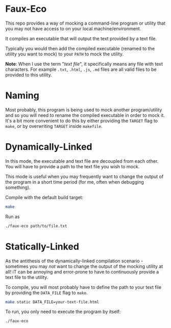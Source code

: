 Faux-Eco
========

This repo provides a way of mocking a command-line program or utility that you may not have access to on your local machine/environment.

It compiles an executable that will output the text provided by a text file.

Typically you would then add the compiled executable (renamed to the utility you want to mock) to your `PATH` to mock the utility.

**Note**: When I use the term "*text file*", it specifically means any file with text characters. For example `.txt`, `.html`, `.js`, `.md` files are all valid files to be provided to this utility.

Naming
======

Most probably, this program is being used to mock another program/utility and so you will need to rename the compiled executable in order to mock it. It's a bit more convenient to do this by either providing the `TARGET` flag to `make`, or by overwriting `TARGET` inside `makefile`.

Dynamically-Linked
==================

In this mode, the executable and text file are decoupled from each other. You will have to provide a path to the text file you wish to mock.

This mode is useful when you may frequently want to change the output of the program in a short time period (for me, often when debugging something).

Compile with the default build target:

```bash
make
```

Run as

```bash
./faux-eco path/to/file.txt
```

Statically-Linked
=================

As the antithesis of the dynamically-linked compilation scenario - sometimes you may *not* want to change the output of the mocking utility at all! iT can be annoying and error-prone to have to continuously provide a text file to the utility.

To compile, you will most probably have to define the path to your text file by providing the `DATA_FILE` flag to `make`.

```bash
make static DATA_FILE=your-text-file.html
```

To run, you only need to execute the program by itself:

```bash
./faux-eco
```
